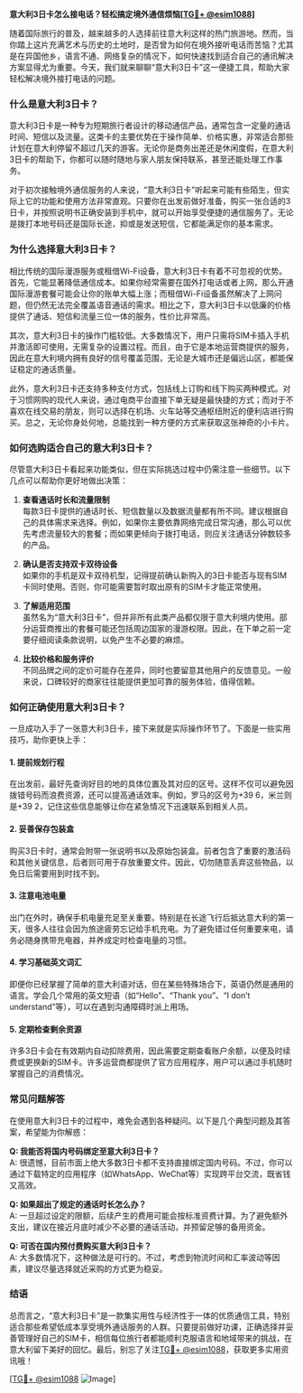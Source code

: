 **意大利3日卡怎么接电话？轻松搞定境外通信烦恼[[TG💪+ @esim1088](https://t.me/s/esim1088)]**

随着国际旅行的普及，越来越多的人选择前往意大利这样的热门旅游地。然而，当你踏上这片充满艺术与历史的土地时，是否曾为如何在境外接听电话而苦恼？尤其是在异国他乡，语言不通、网络复杂的情况下，如何快速找到适合自己的通讯解决方案显得尤为重要。今天，我们就来聊聊“意大利3日卡”这一便捷工具，帮助大家轻松解决境外接打电话的问题。

### **什么是意大利3日卡？**

意大利3日卡是一种专为短期旅行者设计的移动通信产品，通常包含一定量的通话时间、短信以及流量。这类卡的主要优势在于操作简单、价格实惠，非常适合那些计划在意大利停留不超过几天的游客。无论你是商务出差还是休闲度假，在意大利3日卡的帮助下，你都可以随时随地与家人朋友保持联系，甚至还能处理工作事务。

对于初次接触境外通信服务的人来说，“意大利3日卡”听起来可能有些陌生，但实际上它的功能和使用方法非常直观。只要你在出发前做好准备，购买一张合适的3日卡，并按照说明书正确安装到手机中，就可以开始享受便捷的通信服务了。无论是拨打本地号码还是国际长途，抑或是发送短信，它都能满足你的基本需求。

### **为什么选择意大利3日卡？**

相比传统的国际漫游服务或租借Wi-Fi设备，意大利3日卡有着不可忽视的优势。首先，它能显著降低通信成本。如果你经常需要在国外打电话或者上网，那么开通国际漫游套餐可能会让你的账单大幅上涨；而租借Wi-Fi设备虽然解决了上网问题，但仍然无法完全覆盖语音通话的需求。相比之下，意大利3日卡以低廉的价格提供了通话、短信和流量三位一体的服务，性价比非常高。

其次，意大利3日卡的操作门槛较低。大多数情况下，用户只需将SIM卡插入手机并激活即可使用，无需复杂的设置过程。而且，由于它是本地运营商提供的服务，因此在意大利境内拥有良好的信号覆盖范围，无论是大城市还是偏远山区，都能保证稳定的通话质量。

此外，意大利3日卡还支持多种支付方式，包括线上订购和线下购买两种模式。对于习惯网购的现代人来说，通过电商平台直接下单无疑是最快捷的方式；而对于不喜欢在线交易的朋友，则可以选择在机场、火车站等交通枢纽附近的便利店进行购买。总之，无论你身处何地，总能找到一种方便的方式来获取这张神奇的小卡片。

### **如何选购适合自己的意大利3日卡？**

尽管意大利3日卡看起来功能类似，但在实际挑选过程中仍需注意一些细节。以下几点可以帮助你更好地做出决策：

1. **查看通话时长和流量限制**  
   每款3日卡提供的通话时长、短信数量以及数据流量都有所不同。建议根据自己的具体需求来选择。例如，如果你主要依靠网络完成日常沟通，那么可以优先考虑流量较大的套餐；而如果更倾向于拨打电话，则应关注通话分钟数较多的产品。

2. **确认是否支持双卡双待设备**  
   如果你的手机是双卡双待机型，记得提前确认新购入的3日卡能否与现有SIM卡同时使用。否则，你可能需要暂时取出原有的SIM卡才能正常使用。

3. **了解适用范围**  
   虽然名为“意大利3日卡”，但并非所有此类产品都仅限于意大利境内使用。部分运营商推出的套餐可能还包括周边国家的漫游权限。因此，在下单之前一定要仔细阅读条款说明，以免产生不必要的麻烦。

4. **比较价格和服务评价**  
   不同品牌之间的定价可能存在差异，同时也要留意其他用户的反馈意见。一般来说，口碑较好的商家往往能提供更加可靠的服务体验，值得信赖。

### **如何正确使用意大利3日卡？**

一旦成功入手了一张意大利3日卡，接下来就是实际操作环节了。下面是一些实用技巧，助你更快上手：

#### **1. 提前规划行程**
   在出发前，最好先查询好目的地的具体位置及其对应的区号。这样不仅可以避免因拨错号码而浪费资源，还可以提高通话效率。例如，罗马的区号为+39 6，米兰则是+39 2，记住这些信息能够让你在紧急情况下迅速联系到相关人员。

#### **2. 妥善保存包装盒**
   购买3日卡时，通常会附带一张说明书以及原始包装盒。前者包含了重要的激活码和其他关键信息，后者则可用于存放重要文件。因此，切勿随意丢弃这些物品，以免日后需要用到时找不到。

#### **3. 注意电池电量**
   出门在外时，确保手机电量充足至关重要。特别是在长途飞行后抵达意大利的第一天，很多人往往会因为旅途疲劳忘记给手机充电。为了避免错过任何重要来电，请务必随身携带充电器，并养成定时检查电量的习惯。

#### **4. 学习基础英文词汇**
   即便你已经掌握了简单的意大利语对话，但在某些特殊场合下，英语仍然是通用的语言。学会几个常用的英文短语（如“Hello”、“Thank you”、“I don’t understand”等），可以在遇到沟通障碍时派上用场。

#### **5. 定期检查剩余资源**
   许多3日卡会在有效期内自动扣除费用，因此需要定期查看账户余额，以便及时续费或更换新的SIM卡。许多运营商都提供了官方应用程序，用户可以通过手机随时掌握自己的消费情况。

### **常见问题解答**

在使用意大利3日卡的过程中，难免会遇到各种疑问。以下是几个典型问题及其答案，希望能为你解惑：

**Q: 我能否将国内号码绑定至意大利3日卡？**  
A: 很遗憾，目前市面上绝大多数3日卡都不支持直接绑定国内号码。不过，你可以通过下载特定的应用程序（如WhatsApp、WeChat等）实现跨平台交流，既省钱又高效。

**Q: 如果超出了规定的通话时长怎么办？**  
A: 一旦超过设定的限额，后续产生的费用可能会按标准资费计算。为了避免额外支出，建议在接近月底时减少不必要的通话活动，并预留足够的备用资金。

**Q: 可否在国内预付费购买意大利3日卡？**  
A: 大多数情况下，这种做法是可行的。不过，考虑到物流时间和汇率波动等因素，建议尽量选择就近采购的方式更为稳妥。

### **结语**

总而言之，“意大利3日卡”是一款集实用性与经济性于一体的优质通信工具，特别适合那些希望低成本享受境外通话服务的人群。只要提前做好功课，正确选择并妥善管理好自己的SIM卡，相信每位旅行者都能顺利克服语言和地域带来的挑战，在意大利留下美好的回忆。最后，别忘了关注[TG💪+ @esim1088](https://t.me/s/esim1088)，获取更多实用资讯哦！

[[TG💪+ @esim1088](https://t.me/s/esim1088) ![Image](https://i.postimg.cc/4NQfJmqS/Snipaste-2025-05-13-00-14-12.png)]